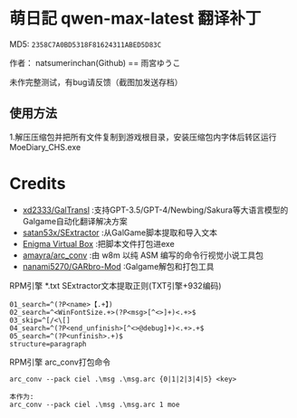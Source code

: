 # 萌日記 qwen-max-latest 翻译补丁 

MD5: `2358C7A0BD5318F81624311ABED5D83C`

作者： natsumerinchan(Github) == 雨宮ゆうこ

未作完整测试，有bug请反馈（截图加发送存档）

## 使用方法
1.解压压缩包并把所有文件复制到游戏根目录，安装压缩包内字体后转区运行MoeDiary_CHS.exe

# Credits

- [xd2333/GalTransl](https://github.com/xd2333/GalTransl.git) :支持GPT-3.5/GPT-4/Newbing/Sakura等大语言模型的Galgame自动化翻译解决方案
- [satan53x/SExtractor](https://github.com/satan53x/SExtractor.git) :从GalGame脚本提取和导入文本
- [Enigma Virtual Box](https://enigmaprotector.com/assets/files/enigmavb.exe) :把脚本文件打包进exe
- [amayra/arc_conv](https://github.com/amayra/arc_conv.git) :由 w8m 以纯 ASM 编写的命令行视觉小说工具包
- [nanami5270/GARbro-Mod](https://github.com/nanami5270/GARbro-Mod.git) :Galgame解包和打包工具

RPM引擎 *.txt SExtractor文本提取正则(TXT引擎+932编码)

```
01_search=^(?P<name>【.+】)
02_search=^<WinFontSize.+>(?P<msg>[^<>]+)<.+>$
03_skip=^[/<\[]
04_search=^(?P<end_unfinish>[^<>@debug]+)<.+>.+$
05_search=^(?P<unfinish>.+)$
structure=paragraph
```

RPM引擎 arc_conv打包命令
```
arc_conv --pack ciel .\msg .\msg.arc {0|1|2|3|4|5} <key>

本作为:
arc_conv --pack ciel .\msg .\msg.arc 1 moe
```
